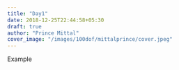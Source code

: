 ```yaml
---
title: "Day1"
date: 2018-12-25T22:44:58+05:30
draft: true
author: "Prince Mittal"
cover_image: "/images/100dof/mittalprince/cover.jpeg"
---
```

Example
<!--more-->
